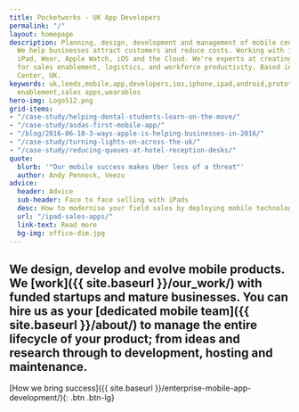 ```yaml
---
title: Pocketworks - UK App Developers
permalink: "/"
layout: homepage
description: Planning, design, development and management of mobile centric products.
  We help businesses attract customers and reduce costs. Working with iPhone, Android,
  iPad, Wear, Apple Watch, iOS and the Cloud. We're experts at creating business apps
  for sales enablement, logistics, and workforce productivity. Based in Leeds City
  Center, UK.
keywords: uk,leeds,mobile,app,developers,ios,iphone,ipad,android,prototyping,sales
  enablement,sales apps,wearables
hero-img: Logo512.png
grid-items:
- "/case-study/helping-dental-students-learn-on-the-move/"
- "/case-study/asdas-first-mobile-app/"
- "/blog/2016-06-10-3-ways-apple-is-helping-businesses-in-2016/"
- "/case-study/turning-lights-on-across-the-uk/"
- "/case-study/reducing-queues-at-hotel-reception-desks/"
quote:
  blurb: '"Our mobile success makes Uber less of a threat"'
  author: Andy Pennock, Veezu
advice:
  header: Advice
  sub-header: Face to face selling with iPads
  desc: How to modernise your field sales by deploying mobile technology.
  url: "/ipad-sales-apps/"
  link-text: Read more
  bg-img: office-dim.jpg
---
```


## We design, develop and evolve mobile products. We [work]({{ site.baseurl }}/our_work/) with funded startups and mature businesses. You can hire us as your [dedicated mobile team]({{ site.baseurl }}/about/) to manage the entire lifecycle of your product; from ideas and research through to development, hosting and maintenance.

[How we bring success]({{ site.baseurl }}/enterprise-mobile-app-development/){: .btn .btn-lg}

